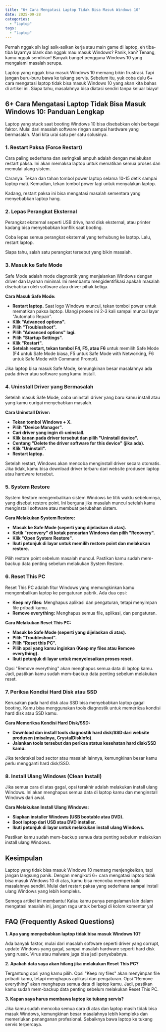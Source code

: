 ```yaml
---
title: "6+ Cara Mengatasi Laptop Tidak Bisa Masuk Windows 10"
date: 2025-09-28
categories: 
  - "laptop"
tags: 
  - "laptop"
---
```


Pernah nggak sih lagi asik-asikan kerja atau main game di laptop, eh tiba-tiba layarnya blank dan nggak mau masuk Windows? Panik, kan? Tenang, kamu nggak sendirian! Banyak banget pengguna Windows 10 yang mengalami masalah serupa.

Laptop yang nggak bisa masuk Windows 10 memang bikin frustrasi. Tapi jangan buru-buru bawa ke tukang servis. Sebelum itu, yuk coba dulu 6+ cara mengatasi laptop tidak bisa masuk Windows 10 yang akan kita bahas di artikel ini. Siapa tahu, masalahnya bisa diatasi sendiri tanpa keluar biaya!

## 6+ Cara Mengatasi Laptop Tidak Bisa Masuk Windows 10: Panduan Lengkap

Laptop yang stuck saat booting Windows 10 bisa disebabkan oleh berbagai faktor. Mulai dari masalah software ringan sampai hardware yang bermasalah. Mari kita urai satu per satu solusinya.

### 1\. Restart Paksa (Force Restart)

Cara paling sederhana dan seringkali ampuh adalah dengan melakukan restart paksa. Ini akan memaksa laptop untuk mematikan semua proses dan memulai ulang sistem.

Caranya: Tekan dan tahan tombol power laptop selama 10-15 detik sampai laptop mati. Kemudian, tekan tombol power lagi untuk menyalakan laptop.

Kadang, restart paksa ini bisa mengatasi masalah sementara yang menyebabkan laptop hang.

### 2\. Lepas Perangkat Eksternal

Perangkat eksternal seperti USB drive, hard disk eksternal, atau printer kadang bisa menyebabkan konflik saat booting.

Coba lepas semua perangkat eksternal yang terhubung ke laptop. Lalu, restart laptop.

Siapa tahu, salah satu perangkat tersebut yang bikin masalah.

### 3\. Masuk ke Safe Mode

Safe Mode adalah mode diagnostik yang menjalankan Windows dengan driver dan layanan minimal. Ini membantu mengidentifikasi apakah masalah disebabkan oleh software atau driver pihak ketiga.

**Cara Masuk Safe Mode:**

- **Restart laptop.** Saat logo Windows muncul, tekan tombol power untuk mematikan paksa laptop. Ulangi proses ini 2-3 kali sampai muncul layar "Automatic Repair".
- **Klik "Advanced options".**
- **Pilih "Troubleshoot".**
- **Pilih "Advanced options" lagi.**
- **Pilih "Startup Settings".**
- **Klik "Restart".**
- **Setelah restart, tekan tombol F4, F5, atau F6** untuk memilih Safe Mode (F4 untuk Safe Mode biasa, F5 untuk Safe Mode with Networking, F6 untuk Safe Mode with Command Prompt).

Jika laptop bisa masuk Safe Mode, kemungkinan besar masalahnya ada pada driver atau software yang kamu install.

### 4\. Uninstall Driver yang Bermasalah

Setelah masuk Safe Mode, coba uninstall driver yang baru kamu install atau yang kamu curigai menyebabkan masalah.

**Cara Uninstall Driver:**

- **Tekan tombol Windows + X.**
- **Pilih "Device Manager".**
- **Cari driver yang ingin di-uninstall.**
- **Klik kanan pada driver tersebut dan pilih "Uninstall device".**
- **Centang "Delete the driver software for this device" (jika ada).**
- **Klik "Uninstall".**
- **Restart laptop.**

Setelah restart, Windows akan mencoba menginstall driver secara otomatis. Jika tidak, kamu bisa download driver terbaru dari website produsen laptop atau hardware tersebut.

### 5\. System Restore

System Restore mengembalikan sistem Windows ke titik waktu sebelumnya, yang disebut restore point. Ini berguna jika masalah muncul setelah kamu menginstall software atau membuat perubahan sistem.

**Cara Melakukan System Restore:**

- **Masuk ke Safe Mode (seperti yang dijelaskan di atas).**
- **Ketik "recovery" di kotak pencarian Windows dan pilih "Recovery".**
- **Klik "Open System Restore".**
- **Ikuti petunjuk di layar untuk memilih restore point dan melakukan restore.**

Pilih restore point sebelum masalah muncul. Pastikan kamu sudah mem-backup data penting sebelum melakukan System Restore.

### 6\. Reset This PC

Reset This PC adalah fitur Windows yang memungkinkan kamu mengembalikan laptop ke pengaturan pabrik. Ada dua opsi:

- **Keep my files:** Menghapus aplikasi dan pengaturan, tetapi menyimpan file pribadi kamu.
- **Remove everything:** Menghapus semua file, aplikasi, dan pengaturan.

**Cara Melakukan Reset This PC:**

- **Masuk ke Safe Mode (seperti yang dijelaskan di atas).**
- **Pilih "Troubleshoot".**
- **Pilih "Reset this PC".**
- **Pilih opsi yang kamu inginkan (Keep my files atau Remove everything).**
- **Ikuti petunjuk di layar untuk menyelesaikan proses reset.**

Opsi "Remove everything" akan menghapus semua data di laptop kamu. Jadi, pastikan kamu sudah mem-backup data penting sebelum melakukan reset.

### 7\. Periksa Kondisi Hard Disk atau SSD

Kerusakan pada hard disk atau SSD bisa menyebabkan laptop gagal booting. Kamu bisa menggunakan tools diagnostik untuk memeriksa kondisi hard disk atau SSD kamu.

**Cara Memeriksa Kondisi Hard Disk/SSD:**

- **Download dan install tools diagnostik hard disk/SSD dari website produsen (misalnya, CrystalDiskInfo).**
- **Jalankan tools tersebut dan periksa status kesehatan hard disk/SSD kamu.**

Jika terdeteksi bad sector atau masalah lainnya, kemungkinan besar kamu perlu mengganti hard disk/SSD.

### 8\. Install Ulang Windows (Clean Install)

Jika semua cara di atas gagal, opsi terakhir adalah melakukan install ulang Windows. Ini akan menghapus semua data di laptop kamu dan menginstall Windows dari awal.

**Cara Melakukan Install Ulang Windows:**

- **Siapkan installer Windows (USB bootable atau DVD).**
- **Boot laptop dari USB atau DVD installer.**
- **Ikuti petunjuk di layar untuk melakukan install ulang Windows.**

Pastikan kamu sudah mem-backup semua data penting sebelum melakukan install ulang Windows.

## Kesimpulan

Laptop yang tidak bisa masuk Windows 10 memang menjengkelkan, tapi jangan langsung panik. Dengan mengikuti 6+ cara mengatasi laptop tidak bisa masuk Windows 10 di atas, kamu bisa mencoba memperbaiki masalahnya sendiri. Mulai dari restart paksa yang sederhana sampai install ulang Windows yang lebih kompleks.

Semoga artikel ini membantu! Kalau kamu punya pengalaman lain dalam mengatasi masalah ini, jangan ragu untuk berbagi di kolom komentar ya!

## FAQ (Frequently Asked Questions)

**1\. Apa yang menyebabkan laptop tidak bisa masuk Windows 10?**

Ada banyak faktor, mulai dari masalah software seperti driver yang corrupt, update Windows yang gagal, sampai masalah hardware seperti hard disk yang rusak. Virus atau malware juga bisa jadi penyebabnya.

**2\. Apakah data saya akan hilang jika melakukan Reset This PC?**

Tergantung opsi yang kamu pilih. Opsi "Keep my files" akan menyimpan file pribadi kamu, tetapi menghapus aplikasi dan pengaturan. Opsi "Remove everything" akan menghapus semua data di laptop kamu. Jadi, pastikan kamu sudah mem-backup data penting sebelum melakukan Reset This PC.

**3\. Kapan saya harus membawa laptop ke tukang servis?**

Jika kamu sudah mencoba semua cara di atas dan laptop masih tidak bisa masuk Windows, kemungkinan besar masalahnya lebih kompleks dan memerlukan penanganan profesional. Sebaiknya bawa laptop ke tukang servis terpercaya.
